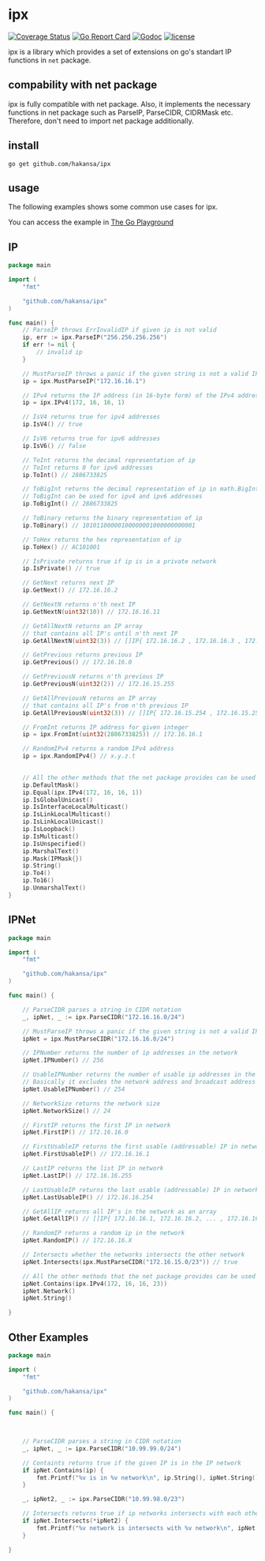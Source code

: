 # ipx

[![Coverage Status](https://coveralls.io/repos/github/hakansa/ipx/badge.svg?branch=main)](https://coveralls.io/github/hakansa/ipx?branch=main) [![Go Report Card](https://goreportcard.com/badge/github.com/hakansa/ipx)](https://goreportcard.com/report/github.com/hakansa/ipx) [![Godoc](http://img.shields.io/badge/godoc-reference-blue.svg?style=flat)](https://godoc.org/github.com/hakansa/ipx) [![license](http://img.shields.io/badge/license-MIT-red.svg?style=flat)](https://raw.githubusercontent.com/hakansa/ipx/master/LICENSE)

ipx is a library which provides a set of extensions on go's standart IP functions in `net` package.

## compability with net package
ipx is fully compatible with net package.
Also, it implements the necessary functions in net package such as ParseIP, ParseCIDR, CIDRMask etc.
Therefore, don't need to import net package additionally.

## install

    go get github.com/hakansa/ipx

## usage

The following examples shows some common use cases for ipx.

You can access the example in [The Go Playground](https://play.golang.org/p/Hlic8q3BQMw)

## IP 
```go
package main

import (
	"fmt"

	"github.com/hakansa/ipx"
)

func main() {
	// ParseIP throws ErrInvalidIP if given ip is not valid
	ip, err := ipx.ParseIP("256.256.256.256")
	if err != nil {
		// invalid ip
	}

	// MustParseIP throws a panic if the given string is not a valid IP address
	ip = ipx.MustParseIP("172.16.16.1")

	// IPv4 returns the IP address (in 16-byte form) of the IPv4 address a.b.c.d.
	ip = ipx.IPv4(172, 16, 16, 1)

	// IsV4 returns true for ipv4 addresses
	ip.IsV4() // true

	// IsV6 returns true for ipv6 addresses
	ip.IsV6() // false 

	// ToInt returns the decimal representation of ip
	// ToInt returns 0 for ipv6 addresses
	ip.ToInt() // 2886733825

	// ToBigInt returns the decimal representation of ip in math.BigInt format
	// ToBigInt can be used for ipv4 and ipv6 addresses
	ip.ToBigInt() // 2886733825

	// ToBinary returns the binary representation of ip
	ip.ToBinary() // 10101100000100000001000000000001

	// ToHex returns the hex representation of ip
	ip.ToHex() // AC101001

	// IsPrivate returns true if ip is in a private network
	ip.IsPrivate() // true

	// GetNext returns next IP
	ip.GetNext() // 172.16.16.2

	// GetNextN returns n'th next IP
	ip.GetNextN(uint32(10)) // 172.16.16.11

	// GetAllNextN returns an IP array
	// that contains all IP's until n'th next IP
	ip.GetAllNextN(uint32(3)) // []IP{ 172.16.16.2 , 172.16.16.3 , 172.16.16.4 }

	// GetPrevious returns previous IP
	ip.GetPrevious() // 172.16.16.0

	// GetPreviousN returns n'th previous IP
	ip.GetPreviousN(uint32(2)) // 172.16.15.255

	// GetAllPreviousN returns an IP array
	// that contains all IP's from n'th previous IP
	ip.GetAllPreviousN(uint32(3)) // []IP{ 172.16.15.254 , 172.16.15.255 , 172.16.16.0 }

	// FromInt returns IP address for given integer
	ip = ipx.FromInt(uint32(2886733825)) // 172.16.16.1

	// RandomIPv4 returns a random IPv4 address
	ip = ipx.RandomIPv4() // x.y.z.t

	
	// All the other methods that the net package provides can be used with ipx
	ip.DefaultMask()
	ip.Equal(ipx.IPv4(172, 16, 16, 1))
	ip.IsGlobalUnicast()
	ip.IsInterfaceLocalMulticast()
	ip.IsLinkLocalMulticast()
	ip.IsLinkLocalUnicast()
	ip.IsLoopback()
	ip.IsMulticast()
	ip.IsUnspecified()
	ip.MarshalText()
	ip.Mask(IPMask{})
	ip.String()
	ip.To4()
	ip.To16()
	ip.UnmarshalText()
}

```
## IPNet
```go
package main

import (
	"fmt"

	"github.com/hakansa/ipx"
)

func main() {

	// ParseCIDR parses a string in CIDR notation
	_, ipNet, _ := ipx.ParseCIDR("172.16.16.0/24")

	// MustParseIP throws a panic if the given string is not a valid IP Network
	ipNet = ipx.MustParseCIDR("172.16.16.0/24")

	// IPNumber returns the number of ip addresses in the network
	ipNet.IPNumber() // 256

	// UsableIPNumber returns the number of usable ip addresses in the network
	// Basically it excludes the network address and broadcast address
	ipNet.UsableIPNumber() // 254

	// NetworkSize returns the network size
	ipNet.NetworkSize() // 24

	// FirstIP returns the first IP in network 
	ipNet.FirstIP() // 172.16.16.0

	// FirstUsableIP returns the first usable (addressable) IP in network
	ipNet.FirstUsableIP() // 172.16.16.1

	// LastIP returns the list IP in network
	ipNet.LastIP() // 172.16.16.255

	// LastUsableIP returns the last usable (addressable) IP in network
	ipNet.LastUsableIP() // 172.16.16.254

	// GetAllIP returns all IP's in the network as an array
	ipNet.GetAllIP() // []IP{ 172.16.16.1, 172.16.16.2, ... , 172.16.16.255 }

	// RandomIP returns a random ip in the network
	ipNet.RandomIP() // 172.16.16.X

	// Intersects whether the networks intersects the other network
	ipNet.Intersects(ipx.MustParseCIDR("172.16.15.0/23")) // true

	// All the other methods that the net package provides can be used with ipx
	ipNet.Contains(ipx.IPv4(172, 16, 16, 23))
	ipNet.Network()
	ipNet.String()

}
```

## Other Examples

```go
package main

import (
	"fmt"

	"github.com/hakansa/ipx"
)

func main() {

	

	// ParseCIDR parses a string in CIDR notation
	_, ipNet, _ := ipx.ParseCIDR("10.99.99.0/24")

	// Containts returns true if the given IP is in the IP network
	if ipNet.Contains(ip) {
		fmt.Printf("%v is in %v network\n", ip.String(), ipNet.String())
	}

	_, ipNet2, _ := ipx.ParseCIDR("10.99.98.0/23")

	// Intersects returns true if ip networks intersects with each other
	if ipNet.Intersects(*ipNet2) {
		fmt.Printf("%v network is intersects with %v network\n", ipNet.String(), ipNet2.String())
	}

}
```
